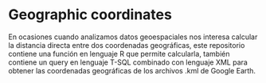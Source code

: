 # Geographic coordinates
En ocasiones cuando analizamos datos geoespaciales nos interesa calcular la distancia directa entre dos coordenadas geográficas,
este repositorio contiene una función en lenguaje R que permite calcularla, también contiene un query en lenguaje T-SQL 
combinado con lenguaje XML para obtener las coordenadas geográficas de los archivos .kml de Google Earth.



